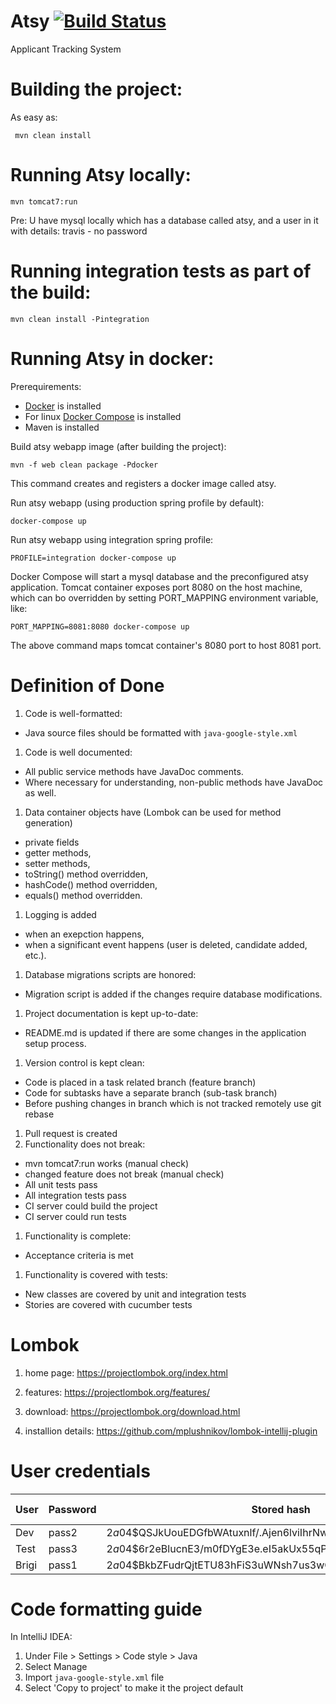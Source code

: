 # Atsy [![Build Status](https://travis-ci.org/epam-debrecen-rft-2015/atsy.svg?branch=master)](https://travis-ci.org/epam-debrecen-rft-2015/atsy)
Applicant Tracking System

Building the project:
=========================
As easy as:

     mvn clean install

Running Atsy locally:
=========================

    mvn tomcat7:run

Pre: U have mysql locally which has a database called atsy, and a user in it with details:
     travis - no password

Running integration tests as part of the build:
===============================================

    mvn clean install -Pintegration

Running Atsy in docker:
=======================

Prerequirements:

* [Docker](https://docs.docker.com/engine/getstarted/step_one/) is installed
* For linux [Docker Compose](https://docs.docker.com/compose/install/) is installed
* Maven is installed

Build atsy webapp image (after building the project):

    mvn -f web clean package -Pdocker

This command creates and registers a docker image called atsy.

Run atsy webapp (using production spring profile by default):

    docker-compose up
    
Run atsy webapp using integration spring profile:

    PROFILE=integration docker-compose up
    
Docker Compose will start a mysql database and the preconfigured atsy application.
Tomcat container exposes port 8080 on the host machine, which can bo overridden by setting PORT_MAPPING environment variable, like:

    PORT_MAPPING=8081:8080 docker-compose up
    
The above command maps tomcat container's 8080 port to host 8081 port.

Definition of Done
==================

1. Code is well-formatted:
  * Java source files should be formatted with `java-google-style.xml`
1. Code is well documented:
  * All public service methods have JavaDoc comments. 
  * Where necessary for understanding, non-public methods have JavaDoc as well. 
1. Data container objects have (Lombok can be used for method generation)
  * private fields
  * getter methods, 
  * setter methods,
  * toString() method overridden, 
  * hashCode() method overridden, 
  * equals() method overridden.
1. Logging is added
  * when an exepction happens,
  * when a significant event happens (user is deleted, candidate added, etc.). 
1. Database migrations scripts are honored:
  * Migration script is added if the changes require database modifications.
1. Project documentation is kept up-to-date:
  * README.md is updated if there are some changes in the application setup process.
1. Version control is kept clean:
  * Code is placed in a task related branch (feature branch)
  * Code for subtasks have a separate branch (sub-task branch)
  * Before pushing changes in branch which is not tracked remotely use git rebase
1. Pull request is created
1. Functionality does not break:
  * mvn tomcat7:run works (manual check)
  * changed feature does not break (manual check)
  * All unit tests pass
  * All integration tests pass
  * CI server could build the project
  * CI server could run tests
1. Functionality is complete:
  * Acceptance criteria is met
1. Functionality is covered with tests:
  * New classes are covered by unit and integration tests
  * Stories are covered with cucumber tests

Lombok
======

1. home page:
https://projectlombok.org/index.html

1. features:
https://projectlombok.org/features/

1. download:
https://projectlombok.org/download.html

1. installion details:
https://github.com/mplushnikov/lombok-intellij-plugin

User credentials
=================

User | Password | Stored hash | Environment description  
---- | -------- | ----------- | -----------------------  
Dev | pass2 | $2a$04$QSJkUouEDGfbWAtuxnlf/.Ajen6lviIhrNwKFPPZ.juRn6nLgvBi6 | integration  
Test | pass3 | $2a$04$6r2eBlucnE3/m0fDYgE3e.eI5akUx55qPMID3O/SlptCIqOFFcCPK | integration  
Brigi | pass1 | $2a$04$BkbZFudrQjtETU83hFiS3uWNsh7us3wOOnLF3yop9BByd9ZQLdIlq | production  



Code formatting guide
=====================

In IntelliJ IDEA:

1. Under File > Settings > Code style > Java
1. Select Manage
1. Import `java-google-style.xml` file
1. Select 'Copy to project' to make it the project default